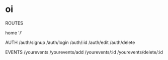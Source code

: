 # oi

ROUTES

home '/'

AUTH
/auth/signup
/auth/login
/auth/:id
/auth/edit
/auth/delete

EVENTS
/yourevents
/yourevents/add
/yourevents/:id
/yourevents/delete/:id
